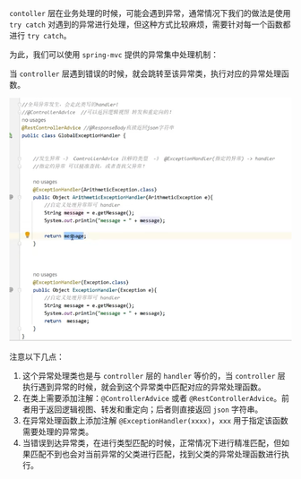 `contoller` 层在业务处理的时候，可能会遇到异常，通常情况下我们的做法是使用 `try catch` 对遇到的异常进行处理，但这种方式比较麻烦，需要针对每一个函数都进行 `try catch`。

为此，我们可以使用 `spring-mvc` 提供的异常集中处理机制：

当 `controller` 层遇到错误的时候，就会跳转至该异常类，执行对应的异常处理函数。

![image-20240623175622662](07.异常集中处理.assets/image-20240623175622662.png)

注意以下几点：

1. 这个异常处理类也是与 `controller` 层的 `handler` 等价的，当 `controller` 层执行遇到异常的时候，就会到这个异常类中匹配对应的异常处理函数。
2. 在类上需要添加注解：`@ControllerAdvice` 或者 `@RestControllerAdvice`。前者用于返回逻辑视图、转发和重定向；后者则直接返回 `json` 字符串。
3. 在异常处理函数上添加注解 `@ExceptionHandler(xxxx)`，`xxx` 用于指定该函数需要处理的异常类。
4. 当错误到达异常类，在进行类型匹配的时候，正常情况下进行精准匹配，但如果匹配不到也会对当前异常的父类进行匹配，找到父类的异常处理函数进行执行。